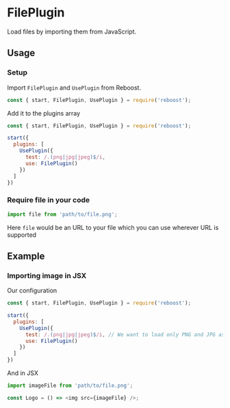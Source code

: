 # FilePlugin
Load files by importing them from JavaScript.

## Usage
### Setup
Import `FilePlugin` and `UsePlugin` from Reboost.
```js
const { start, FilePlugin, UsePlugin } = require('reboost');
```
Add it to the plugins array
```js
const { start, FilePlugin, UsePlugin } = require('reboost');

start({
  plugins: [
    UsePlugin({
      test: /.(png|jpg|jpeg)$/i,
      use: FilePlugin()
    })
  ]
})
```
### Require file in your code
```js
import file from 'path/to/file.png';
```
Here `file` would be an URL to your file which you can use wherever
URL is supported

## Example
### Importing image in JSX
Our configuration
```js
const { start, FilePlugin, UsePlugin } = require('reboost');

start({
  plugins: [
    UsePlugin({
      test: /.(png|jpg|jpeg)$/i, // We want to load only PNG and JPG as file
      use: FilePlugin()
    })
  ]
})
```
And in JSX
```js
import imageFile from 'path/to/file.png';

const Logo = () => <img src={imageFile} />;
```

